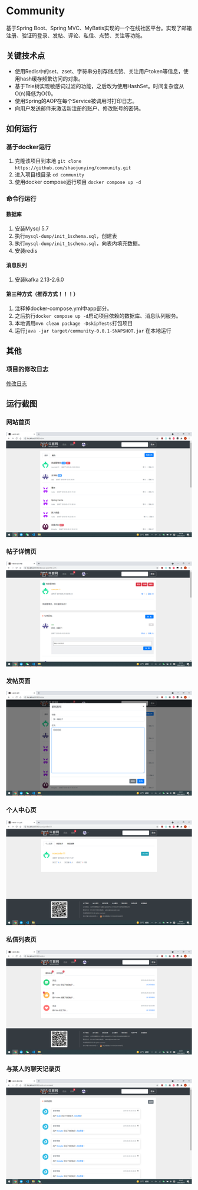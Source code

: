 # Community

基于Spring Boot、Spring MVC、MyBatis实现的一个在线社区平台。实现了邮箱注册、验证码登录、发帖、评论、私信、点赞、关注等功能。

## 关键技术点

- 使用Redis中的set、zset、字符串分别存储点赞、关注用户token等信息，使用hash缓存频繁访问的对象。
- 基于Trie树实现敏感词过滤的功能，之后改为使用HashSet。时间复杂度从O(n)降低为O(1)。
- 使用Spring的AOP在每个Service被调用时打印日志。
- 向用户发送邮件来激活新注册的账户、修改账号的密码。

## 如何运行

### 基于docker运行

1. 克隆该项目到本地
`git clone https://github.com/shaojunying/community.git`
2. 进入项目根目录 `cd community`
3. 使用docker compose运行项目 `docker compose up -d`

### 命令行运行

#### 数据库

1. 安装Mysql 5.7
2. 执行`mysql-dump/init_1schema.sql`，创建表
3. 执行`mysql-dump/init_1schema.sql`，向表内填充数据。
4. 安装redis

#### 消息队列

1. 安装kafka 2.13-2.6.0

#### 第三种方式（推荐方式！！！）

1. 注释掉docker-compose.yml中app部分。
2. 之后执行`docker compose up -d`启动项目依赖的数据库、消息队列服务。
3. 本地调用`mvn clean package -DskipTests`打包项目
4. 运行`java -jar target/community-0.0.1-SNAPSHOT.jar` 在本地运行

## 其他

### 项目的修改日志

[修改日志](doc/CHANGELOG.md)

## 运行截图

### 网站首页

![首页](doc/img/home.png)

### 帖子详情页

![帖子详情页](doc/img/post_detail.png)


### 发帖页面

![发帖页](doc/img/post.png)


### 个人中心页

![个人中心页](doc/img/profile.png)


### 私信列表页

![私信列表页](doc/img/message_and_notice.png)

### 与某人的聊天记录页

![与某人的聊天记录](doc/img/message_list.png)

